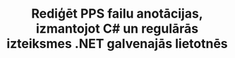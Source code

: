 ---
############################# Static ############################
layout: "autogen"
draft: false
path: "lv/redaction/net/annotation/pps"
otherformats: CSV DOC DOCM DOCX DOT DOTM DOTX PDF POT POTM PPSM PPSX PPT PPTM PPTX RTF XLS XLSM XLSX XLT XLTM XLTX  

############################# Head ############################
head_title: "Rediģēt anotācijas PPS dokumentos, izmantojot regulārās izteiksmes, izmantojot .NET Core"
head_description: "Izņemiet sensitīvu informāciju anotācijās, izmantojot regulāro izteiksmi no dažādu formātu dokumentiem"

############################# Header ############################
title: "Rediģēt PPS failu anotācijas, izmantojot C# un regulārās izteiksmes .NET galvenajās lietotnēs"
description: "Atrodiet un noņemiet sensitīvu informāciju no Office un OpenOffice dokumentiem, izklājlapām un prezentācijām, kā arī PPS operētājsistēmās Windows, Linux un macOS"

################### SubMenu/Download Button #####################
submenu:
    enable: true

############################# About ############################
about:
    enable: true
    title: "Dokumenta anotācijas rediģēšana .NET API"
    content: |
        Viens no formāta neatkarīgs interfeiss sensitīvas un klasificētas informācijas dezinficēšanai no PDF, Word, Excel, PowerPoint dokumentiem un attēliem, tostarp iespēja mainīt metadatus un noņemt anotācijas. Izmantojot rīku GroupDocs.Redaction for .NET, varat rediģēt klasificēto informāciju un saglabāt rediģēto dokumentu mapē PDF, pārveidojot visas lapas rastra attēlos vai saglabāt dokumentu tā sākotnējā formātā turpmākai rediģēšanai.

############################# Steps ############################
steps:
    enable: true
    title_left: "Rediģēt anotācijas no PPS, izmantojot regulārās izteiksmes, izmantojot C#"
    content_left: |
        [GroupDocs.Redaction](lv//redaction/net/) ļauj .NET izstrādātājiem izmantot pilnu regulāro izteiksmju stiprumu, lai rediģētu PPS failu, veicot dažas vienkāršas darbības.

        *   Izveidojiet klases [Redactor](https://apireference.groupdocs.com/redaction/net/groupdocs.redaction/redactor) gadījumu un ielādējiet PPS failu
        *   Izveidojiet klases [AnnotationRedaction](https://apireference.groupdocs.com/redaction/net/groupdocs.redaction.redactions/annotationredaction) instanci, lai atrastu un aizstātu komentārus
        *   Izsaukt [Redactor.Apply](https://apireference.groupdocs.com/redaction/net/groupdocs.redaction/redactor/methods/apply/index) metodi ar AnnotationRedaction objektu
        
    title_right: "Kā izmantot GroupDocs rediģēšanas API"
    content_right: |
        Instalējiet pakotni no komandrindas kā ```nuget install GroupDocs.Redaction``` vai izmantojot Visual Studio pakotņu pārvaldnieka konsoli ar ```Install-Package GroupDocs.Redaction```. 
        Varat arī iegūt bezsaistes MSI instalēšanas programmu vai DLL failā no [downloads](https://downloads.groupdocs.com/redaction/net) un manuāli atsaukties uz to savā projektā.  
        
    code: |
        ```cs
        using (Redactor redactor = new Redactor(@"sample.pps"))
        {
        	redactor.Apply(new AnnotationRedaction("(?im:john)", "[redacted]"));
        	redactor.Save();
        }
        ```

############################# Demos ############################
demos:
    enable: true
############################# About Formats ############################
about_formats:
    enable: true
############################# More Formats ############################
more_formats:
    enable: true

############################# Back to top ###############################
back_to_top:
    enable: true
---